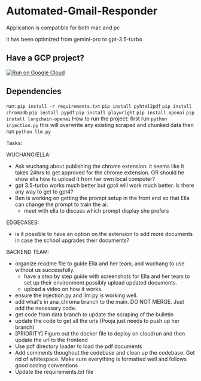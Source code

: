 # Automated-Gmail-Responder
Application is compatible for both mac and pc

it has been optimized from gemini-pro to gpt-3.5-turbo
## Have a GCP project?
[![Run on Google Cloud](https://deploy.cloud.run/button.svg)](https://deploy.cloud.run)

## Dependencies
run:
`pip install -r requirements.txt`
`pip install pyhtml2pdf`
`pip install chromadb` 
`pip install pypdf`
`pip install playwright`
`pip install openai`
`pip install langchain-openai`
How to run the project:
first run `python injection.py` this will overwrite any existing scraped and chunked  data
then run `python llm.py`

Tasks:

WUCHANG/ELLA:
- Ask wuchang about publishing the chrome extension: it seems like it takes 24hrs to get approved for 
the chrome extension. OR should he show ella how to upload it from her own local computer? 
- gpt 3.5-turbo works much better but gpt4 will work much better. Is there any way to get to gpt4?
- Ben is working on getting the prompt setup in the front end so that Ella can change the prompt to train the ai.
    - meet with ella to discuss which prompt display she prefers

EDGECASES:
- is it possible to have an option on the extension to add more documents in case the school upgrades their
documents?

BACKEND TEAM:
- organize readme file to guide Ella and her team, and wuchang to use without us successfully.
    - have a step by step guide with screenshots for Ella and her team to set up their environment
    possibly upload updated documents.
    - upload a video on how it works.
- ensure the injection.py and llm.py is working well.
- add what's in ana_chroma branch to the main. DO NOT MERGE. Just add the necessary code.
- get code from data branch to update the scraping of the bulletin 
- update the code to get all the urls (Pooja just needs to push up her branch)
- [PRIORITY] Figure out the docker file to deploy on cloudrun and then update the url to the frontend
- Use pdf directory loader to load the pdf documents
- Add comments thoughout the codebase and clean up the codebase. Get rid of whitespace. Make
sure everything is formatted well and follows good coding conventions
- Update the requirements.txt file 

